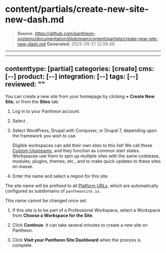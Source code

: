 # content/partials/create-new-site-new-dash.md

> **Source**: https://github.com/pantheon-systems/documentation/blob/main/content/partials/create-new-site-new-dash.md
> **Generated**: 2025-09-21 12:09:48

---

---
contenttype: [partial]
categories: [create]
cms: [--]
product: [--]
integration: [--]
tags: [--]
reviewed: ""
---

You can create a new site from your homepage by clicking **+ Create New Site**, or from the **Sites** tab. 

1. Log in to your Pantheon account. 

1. Select <Icon icon="plus" text="Create New Site"/>. 

1. Select WordPress, Drupal with Composer, or Drupal 7, depending upon the framework you wish to use.

   <Alert title="Note" type="info">

   Eligible workspaces can add their own sites to this list! We call these [Custom Upstreams](/guides/custom-upstream), and they function as common start states. Workspaces use them to spin up multiple sites with the same codebase, modules, plugins, themes, etc., and to make quick updates to these sites en masse.

   </Alert>

1. Enter the name and select a region for this site.

  <Alert title="Note" type="info">

  The site name will be prefixed to all [Platform URLs](/guides/domains), which are automatically configured as subdomains of `pantheonsite.io`.

  This name cannot be changed once set.

  </Alert>

1. If this site is to be part of a Professional Workspace, select a Workspace from **Choose a Workspace for the Site**.

1. Click **Continue**. It can take several minutes to create a new site on Pantheon. 

1. Click **Visit your Pantheon Site Dashboard** when the process is complete. 
